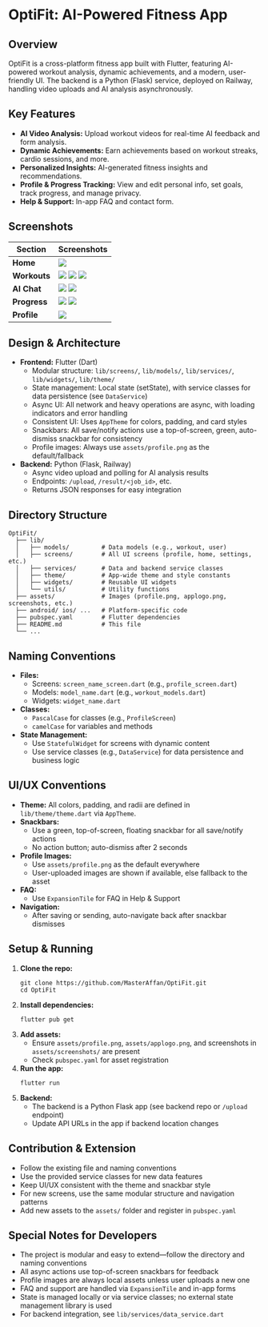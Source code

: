 # OptiFit: AI-Powered Fitness App

## Overview
OptiFit is a cross-platform fitness app built with Flutter, featuring AI-powered workout analysis, dynamic achievements, and a modern, user-friendly UI. The backend is a Python (Flask) service, deployed on Railway, handling video uploads and AI analysis asynchronously.

## Key Features
- **AI Video Analysis:** Upload workout videos for real-time AI feedback and form analysis.
- **Dynamic Achievements:** Earn achievements based on workout streaks, cardio sessions, and more.
- **Personalized Insights:** AI-generated fitness insights and recommendations.
- **Profile & Progress Tracking:** View and edit personal info, set goals, track progress, and manage privacy.
- **Help & Support:** In-app FAQ and contact form.

## Screenshots

| Section   | Screenshots                                                                                                                                       |
|----------|----------------------------------------------------------------------------------------------------------------------------------------------------|
| **Home**    | ![](assets/screenshots/ss1.png)                                                                                                                     |
| **Workouts** | ![](assets/screenshots/ss2.png) ![](assets/screenshots/ss3.png) ![](assets/screenshots/ss4.png)                                                    |
| **AI Chat**  | ![](assets/screenshots/ss5.png) ![](assets/screenshots/ss6.png)                                                                                    |
| **Progress** | ![](assets/screenshots/ss7.png) ![](assets/screenshots/ss8.png)                                                                                    |
| **Profile**  | ![](assets/screenshots/ss9.png)                                                                                                                     |

## Design & Architecture
- **Frontend:** Flutter (Dart)
  - Modular structure: `lib/screens/`, `lib/models/`, `lib/services/`, `lib/widgets/`, `lib/theme/`
  - State management: Local state (setState), with service classes for data persistence (see `DataService`)
  - Async UI: All network and heavy operations are async, with loading indicators and error handling
  - Consistent UI: Uses `AppTheme` for colors, padding, and card styles
  - Snackbars: All save/notify actions use a top-of-screen, green, auto-dismiss snackbar for consistency
  - Profile images: Always use `assets/profile.png` as the default/fallback
- **Backend:** Python (Flask, Railway)
  - Async video upload and polling for AI analysis results
  - Endpoints: `/upload`, `/result/<job_id>`, etc.
  - Returns JSON responses for easy integration

## Directory Structure
```
OptiFit/
  ├── lib/
  │   ├── models/         # Data models (e.g., workout, user)
  │   ├── screens/        # All UI screens (profile, home, settings, etc.)
  │   ├── services/       # Data and backend service classes
  │   ├── theme/          # App-wide theme and style constants
  │   ├── widgets/        # Reusable UI widgets
  │   └── utils/          # Utility functions
  ├── assets/             # Images (profile.png, applogo.png, screenshots, etc.)
  ├── android/ ios/ ...   # Platform-specific code
  ├── pubspec.yaml        # Flutter dependencies
  ├── README.md           # This file
  └── ...
```

## Naming Conventions
- **Files:**
  - Screens: `screen_name_screen.dart` (e.g., `profile_screen.dart`)
  - Models: `model_name.dart` (e.g., `workout_models.dart`)
  - Widgets: `widget_name.dart`
- **Classes:**
  - `PascalCase` for classes (e.g., `ProfileScreen`)
  - `camelCase` for variables and methods
- **State Management:**
  - Use `StatefulWidget` for screens with dynamic content
  - Use service classes (e.g., `DataService`) for data persistence and business logic

## UI/UX Conventions
- **Theme:** All colors, padding, and radii are defined in `lib/theme/theme.dart` via `AppTheme`.
- **Snackbars:**
  - Use a green, top-of-screen, floating snackbar for all save/notify actions
  - No action button; auto-dismiss after 2 seconds
- **Profile Images:**
  - Use `assets/profile.png` as the default everywhere
  - User-uploaded images are shown if available, else fallback to the asset
- **FAQ:**
  - Use `ExpansionTile` for FAQ in Help & Support
- **Navigation:**
  - After saving or sending, auto-navigate back after snackbar dismisses

## Setup & Running
1. **Clone the repo:**
   ```
   git clone https://github.com/MasterAffan/OptiFit.git
   cd OptiFit
   ```
2. **Install dependencies:**
   ```
   flutter pub get
   ```
3. **Add assets:**
   - Ensure `assets/profile.png`, `assets/applogo.png`, and screenshots in `assets/screenshots/` are present
   - Check `pubspec.yaml` for asset registration
4. **Run the app:**
   ```
   flutter run
   ```
5. **Backend:**
   - The backend is a Python Flask app (see backend repo or `/upload` endpoint)
   - Update API URLs in the app if backend location changes

## Contribution & Extension
- Follow the existing file and naming conventions
- Use the provided service classes for new data features
- Keep UI/UX consistent with the theme and snackbar style
- For new screens, use the same modular structure and navigation patterns
- Add new assets to the `assets/` folder and register in `pubspec.yaml`

## Special Notes for Developers
- The project is modular and easy to extend—follow the directory and naming conventions
- All async actions use top-of-screen snackbars for feedback
- Profile images are always local assets unless user uploads a new one
- FAQ and support are handled via `ExpansionTile` and in-app forms
- State is managed locally or via service classes; no external state management library is used
- For backend integration, see `lib/services/data_service.dart`

